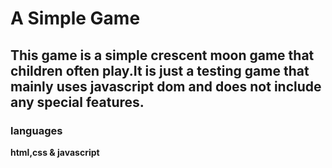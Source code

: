 # A Simple Game

## This game is a simple crescent moon game that children often play.It is just a testing game that mainly uses javascript dom and does not include any special features.

### languages
 
**html,css & javascript**